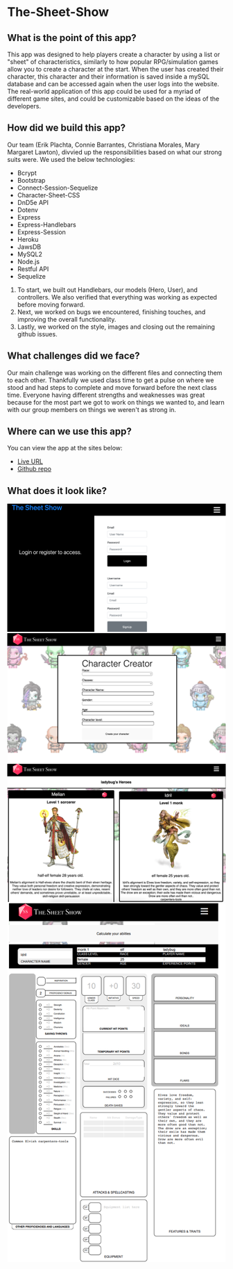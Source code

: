 # The-Sheet-Show

## What is the point of this app?
This app was designed to help players create a character by using a list or "sheet" of characteristics, similarly to how popular RPG/simulation games allow you to create a character at the start. When the user has created their character, this character and their information is saved inside a mySQL database and can be accessed again when the user logs into the website.
The real-world application of this app could be used for a myriad of different game sites, and could be customizable based on the ideas of the developers.

## How did we build this app?
Our team (Erik Plachta, Connie Barrantes, Christiana Morales, Mary Margaret Lawton), divvied up the responsibilities based on what our strong suits were. We used the below technologies:
 - Bcrypt
 - Bootstrap
 - Connect-Session-Sequelize
 - Character-Sheet-CSS
 - DnD5e API
 - Dotenv
 - Express
 - Express-Handlebars
 - Express-Session
 - Heroku
 - JawsDB
 - MySQL2
 - Node.js
 - Restful API
 - Sequelize
 
1. To start, we built out Handlebars, our models (Hero, User), and controllers. We also verified that everything was working as expected before moving forward.
2. Next, we worked on bugs we encountered, finishing touches, and improving the overall functionality.
3. Lastly, we worked on the style, images and closing out the remaining github issues.

## What challenges did we face?
Our main challenge was working on the different files and connecting them to each other. Thankfully we used class time to get a pulse on where we stood and had steps to complete and move forward before the next class time. Everyone having different strengths and weaknesses was great because for the most part we got to work on things we wanted to, and learn with our group members on things we weren't as strong in.

## Where can we use this app?
You can view the app at the sites below:
- [Live URL](https://sheet-show.herokuapp.com/) 
- [Github repo](https://github.com/barrantesc/The-Sheet-Show)

## What does it look like?
![LogIn.png](/LogIn.png)
![CharacterCreator.png](/CharacterCreator.png)
![Characters.png](/Characters.png)
![Sheet.png](/Sheet.png)